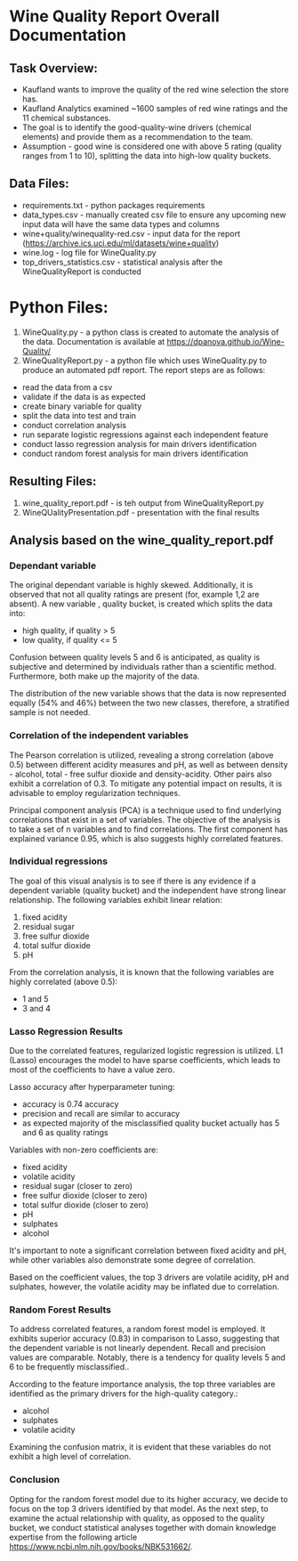 # Wine Quality Report Overall Documentation 

## Task Overview:
- Kaufland wants to improve the quality of the red wine selection the store has.
- Kaufland Analytics examined ~1600 samples of red wine ratings and the 11 chemical substances.
- The goal is to identify the good-quality-wine drivers (chemical elements) and provide  them as a recommendation to the team.
- Assumption - good wine is considered one with above 5 rating (quality ranges from 1 to 10), splitting the data into high-low quality buckets. 

## Data Files: 
- requirements.txt - python packages requirements 
- data_types.csv - manually created csv file to ensure any upcoming new input data will have the same data types and columns 
- wine+quality/winequality-red.csv - input data for the report (https://archive.ics.uci.edu/ml/datasets/wine+quality)
- wine.log - log file for WineQuality.py
- top_drivers_statistics.csv - statistical analysis after the WineQualityReport is conducted 

# Python Files: 
1. WineQuality.py - a python class is created to automate the analysis of the data. Documentation is available at https://dpanova.github.io/Wine-Quality/ 
2. WineQualityReport.py - a python file which uses WineQuality.py to produce an automated pdf report. The report steps are as follows:
- read the data from a csv
- validate if the data is as expected 
- create binary variable for quality 
- split the data into test and train 
- conduct correlation analysis 
- run separate logistic regressions against each independent feature
- conduct lasso regression analysis for main drivers identification
- conduct random forest analysis for main drivers identification

## Resulting Files:
1. wine_quality_report.pdf - is teh output from WineQualityReport.py 
2. WineQUalityPresentation.pdf - presentation with the final results

## Analysis based on the wine_quality_report.pdf
### Dependant variable 
The original dependant variable is highly skewed. Additionally, it is observed that not all quality ratings are present (for, example 1,2 are absent). A new variable , quality bucket, is created which splits the data into:
- high quality, if quality > 5
- low quality, if quality <= 5

Confusion between quality levels 5 and 6 is anticipated, as quality is subjective and determined by individuals rather than a scientific method. Furthermore, both make up the majority of the data.

The distribution of the new variable shows that the data is now represented equally (54% and 46%) between the two new classes, therefore, a stratified sample is not needed.

### Correlation of the independent variables 
The Pearson correlation is utilized, revealing a strong correlation (above 0.5) between different acidity measures and pH, as well as between density - alcohol, total - free sulfur dioxide and density-acidity. Other pairs also exhibit a correlation of 0.3. To mitigate any potential impact on results, it is advisable to employ regularization techniques.

Principal component analysis (PCA) is a technique used to find underlying correlations that exist in a set of variables. The objective of the analysis is to take a set of n variables and to find correlations. The first component has explained variance 0.95, which is also suggests highly correlated features. 

### Individual regressions 
The goal of this visual analysis is to see if there is any evidence if a dependent variable (quality bucket) and the independent have strong linear relationship. The following variables exhibit linear relation:
1. fixed acidity 
2. residual sugar
3. free sulfur dioxide 
4. total sulfur dioxide 
5. pH

From the correlation analysis, it is known that the following variables are highly correlated (above 0.5):
- 1 and 5
- 3 and 4

### Lasso Regression Results
Due to the correlated features, regularized logistic regression is utilized. L1 (Lasso) encourages the model to have sparse coefficients, which leads to most of the coefficients to have a value zero.

Lasso accuracy after hyperparameter tuning: 
- accuracy is 0.74 accuracy
- precision and recall are similar to accuracy 
- as expected majority of the misclassified quality bucket actually has 5 and 6 as quality ratings 

Variables with non-zero coefficients are: 
- fixed acidity
- volatile acidity
- residual sugar (closer to zero)
- free sulfur dioxide (closer to zero)
- total sulfur dioxide (closer to zero)
- pH
- sulphates 
- alcohol

It's important to note a significant correlation between fixed acidity and pH, while other variables also demonstrate some degree of correlation.

Based on the coefficient values, the top 3 drivers are volatile acidity, pH and sulphates, however, the volatile acidity may be inflated due to correlation. 
### Random Forest Results

To address correlated features, a random forest model is employed. It exhibits superior accuracy (0.83) in comparison to Lasso, suggesting that the dependent variable is not linearly dependent. Recall and precision values are comparable. Notably, there is a tendency for quality levels 5 and 6 to be frequently misclassified.. 

According to the feature importance analysis, the top three variables are identified as the primary drivers for the high-quality category.: 
- alcohol
- sulphates
- volatile acidity 

Examining the confusion matrix, it is evident that these variables do not exhibit a high level of correlation.

### Conclusion 
Opting for the random forest model due to its higher accuracy, we decide to focus on the top 3 drivers identified by that model. As the next step, to examine the actual relationship with quality, as opposed to the quality bucket, we conduct statistical analyses together with domain knowledge expertise from the following article https://www.ncbi.nlm.nih.gov/books/NBK531662/.
